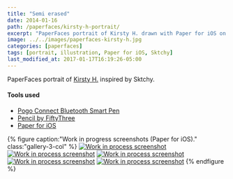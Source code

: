 ```yaml
---
title: "Semi erased"
date: 2014-01-16
path: /paperfaces/kirsty-h-portrait/
excerpt: "PaperFaces portrait of Kirsty H. drawn with Paper for iOS on an iPad."
image: ../../images/paperfaces-kirsty-h.jpg
categories: [paperfaces]
tags: [portrait, illustration, Paper for iOS, Sktchy]
last_modified_at: 2017-01-17T16:19:26-05:00
---
```


PaperFaces portrait of [Kirsty H.](https://sktchy.com/A73olc) inspired by Sktchy.

#### Tools used

- [Pogo Connect Bluetooth Smart Pen](https://www.amazon.com/gp/product/B009K448L4/ref=as_li_ss_tl?ie=UTF8&camp=1789&creative=390957&creativeASIN=B009K448L4&linkCode=as2&tag=mademist-20)
- [Pencil by FiftyThree](https://www.amazon.com/FiftyThree-Digital-Stylus-Pencil-iPhone/dp/B01JJBUYR4/ref=as_li_ss_tl?keywords=pencil+53&qid=1550586265&s=gateway&sr=8-3&linkCode=ll1&tag=mademist-20&linkId=0134793cb840affff60f2e45a7f64678&language=en_US)
- [Paper for iOS](https://paper.bywetransfer.com/)

{% figure caption:"Work in progress screenshots (Paper for iOS)." class:"gallery-3-col" %}
[![Work in process screenshot](../../images/paperfaces-kirsty-h-process-1-750.jpg)](../../images/paperfaces-kirsty-h-process-1-lg.jpg)
[![Work in process screenshot](../../images/paperfaces-kirsty-h-process-2-600.jpg)](../../images/paperfaces-kirsty-h-process-2-lg.jpg)
[![Work in process screenshot](../../images/paperfaces-kirsty-h-process-3-600.jpg)](../../images/paperfaces-kirsty-h-process-3-lg.jpg)
[![Work in process screenshot](../../images/paperfaces-kirsty-h-process-4-600.jpg)](../../images/paperfaces-kirsty-h-process-4-lg.jpg)
[![Work in process screenshot](../../images/paperfaces-kirsty-h-process-5-600.jpg)](../../images/paperfaces-kirsty-h-process-5-lg.jpg)
{% endfigure %}
